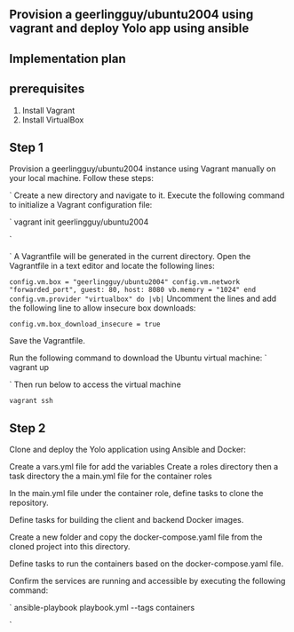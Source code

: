 ## Provision a geerlingguy/ubuntu2004 using vagrant and deploy Yolo app using ansible

## Implementation plan

  ## prerequisites 
  1. Install Vagrant
  2. Install VirtualBox

## Step 1
 Provision a geerlingguy/ubuntu2004 instance using Vagrant manually on your local machine.
  Follow these steps:

 `
 Create a new directory and navigate to it.
 Execute the following command to initialize a Vagrant configuration file:

`
 vagrant init geerlingguy/ubuntu2004

 `

`
  A Vagrantfile will be generated in the current directory.
  Open the Vagrantfile in a text editor and locate the following lines:

`
  config.vm.box = "geerlingguy/ubuntu2004"
  config.vm.network "forwarded_port", guest: 80, host: 8080
  vb.memory = "1024"
  end
  config.vm.provider "virtualbox" do |vb|
`
  Uncomment the lines and add the following line to allow insecure box downloads:
  

`
  config.vm.box_download_insecure = true
`

Save the Vagrantfile.

Run the following command to download the Ubuntu virtual machine:
`
vagrant up

`
Then run below to access the virtual machine

`
vagrant ssh
`

## Step 2 

Clone and deploy the Yolo application using Ansible and Docker:

Create a vars.yml file for add the variables
Create a roles directory then a task directory the a main.yml file for the container roles

In the main.yml file under the container role, define tasks to clone the repository.

Define tasks for building the client and backend Docker images.

Create a new folder and copy the docker-compose.yaml file from the cloned project into this directory.

Define tasks to run the containers based on the docker-compose.yaml file.

Confirm the services are running and accessible by executing the following command:

`
ansible-playbook playbook.yml --tags containers

`


